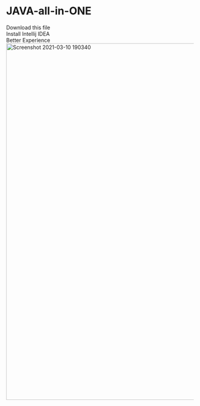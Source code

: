 # JAVA-all-in-ONE
Download this file
<br>
 Install Intellij IDEA
 <br>
 Better Experience 
<img width="957" alt="Screenshot 2021-03-10 190340" src="https://user-images.githubusercontent.com/68699144/110637398-5f301000-81d3-11eb-9243-736810d7604a.png">
